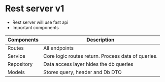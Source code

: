 # Rest server v1

- Rest server will use fast api
- Important components

| Components | Description |
|---|---|
| Routes | All endpoints |
| Service | Core logic routes return. Process data of queries.|
| Repository | Data access layer hides the db queries |
| Models | Stores query, header and Db DTO|
